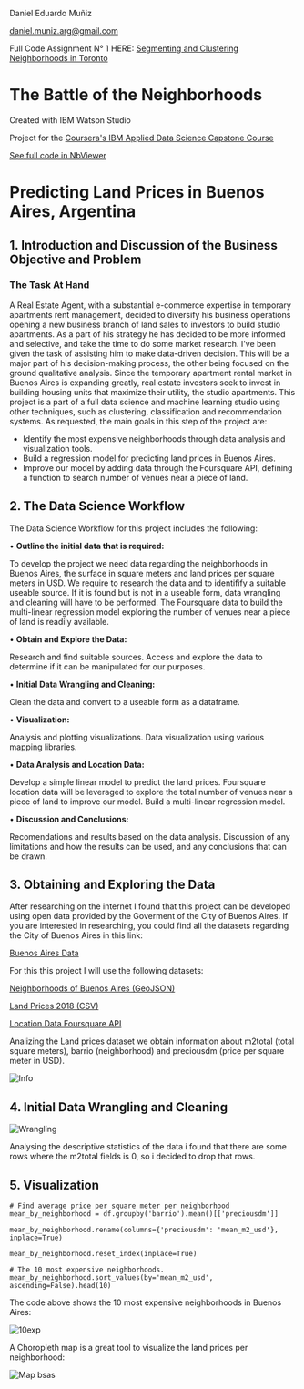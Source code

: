 Daniel Eduardo Muñiz

daniel.muniz.arg@gmail.com

Full Code Assignment N° 1 HERE: <a href="https://github.com/danielemarg/Coursera_Capstone/blob/master/Segmenting%20and%20Clustering%20Neighborhoods%20in%20Toronto.ipynb">Segmenting and Clustering Neighborhoods in Toronto</a>

# **The Battle of the Neighborhoods**
Created with IBM Watson Studio

Project for the <a href="https://www.coursera.org/professional-certificates/ibm-data-science">Coursera's IBM Applied Data Science Capstone Course</a>

<a href="https://nbviewer.jupyter.org/github/danielemarg/Coursera_Capstone/blob/master/Predicting%20land%20prices%20in%20BsAs%2C%20Argentina.ipynb">See full code in NbViewer</a>

# Predicting Land Prices in Buenos Aires, Argentina

## 1. Introduction and Discussion of the Business Objective and Problem

### The Task At Hand
A Real Estate Agent, with a substantial e-commerce expertise in temporary apartments rent management, decided to diversify his business operations opening a new business branch of land sales to investors to build studio apartments. As a part of his strategy he has decided to be more informed and selective, and take the time to do some market research.
I've been given the task of assisting him to make data-driven decision. This will be a major part of his decision-making process, the other being focused on the ground qualitative analysis.
Since the temporary apartment rental market in Buenos Aires is expanding greatly, real estate investors seek to invest in building housing units that maximize their utility, the studio apartments. 
This project is a part of a full data science and machine learning studio using other techniques, such as clustering, classification and recommendation systems. 
As requested, the main goals in this step of the project are: 
-	Identify the most expensive neighborhoods through data analysis and visualization tools.
-	Build a regression model for predicting land prices in Buenos Aires.
-	Improve our model by adding data through the Foursquare API, defining a function to search number of venues near a piece of land. 

## 2. The Data Science Workflow

The Data Science Workflow for this project includes the following:

•	**Outline the initial data that is required:**

To develop the project we need data regarding the neighborhoods in Buenos Aires, the surface in square meters and land prices per square meters in USD. We require to research the data and to identifify a suitable useable source. If it is found but is not in a useable form, data wrangling and cleaning will have to be performed.
The  Foursquare data to build the multi-linear regression model exploring the number of venues near a piece of land is readily available. 

•	**Obtain and Explore the Data:**

Research and find suitable sources.
Access and explore the data to determine if it can be manipulated for our purposes.

•	**Initial Data Wrangling and Cleaning:**

Clean the data and convert to a useable form as a dataframe.

•	**Visualization:**

Analysis and plotting visualizations.
Data visualization using various mapping libraries.

•	**Data Analysis and Location Data:**

Develop a simple linear model to predict the land prices.
Foursquare location data will be leveraged to explore the total number of venues near a piece of land to improve our model. Build a multi-linear regression model.

•	**Discussion and Conclusions:**

Recomendations and results based on the data analysis.
Discussion of any limitations and how the results can be used, and any conclusions that can be drawn.

## 3. Obtaining and Exploring the Data

After researching on the internet I found that this project can be developed using open data provided by the Goverment of the City of Buenos Aires. 
If you are interested in researching, you could find all the datasets regarding the City of Buenos Aires in this link:

<a href="https://data.buenosaires.gob.ar/dataset">Buenos Aires Data</a>

For this this project I will use the following datasets:

<a href="https://data.buenosaires.gob.ar/dataset/barrios">Neighborhoods of Buenos Aires (GeoJSON)</a>

<a href="http://cdn.buenosaires.gob.ar/datosabiertos/datasets/terrenos-valor-de-oferta/precio-de-terrenos-2018.csv">Land Prices 2018 (CSV)</a>

<a href="https://developer.foursquare.com/docs/">Location Data Foursquare API</a>

Analizing the Land prices dataset we obtain information about m2total (total square meters), barrio (neighborhood) and preciousdm (price per square meter in USD).

![Info](https://user-images.githubusercontent.com/66264525/84897946-d38eb600-b07c-11ea-8279-ae3bdf77ae63.jpg)

## 4. Initial Data Wrangling and Cleaning

![Wrangling](https://user-images.githubusercontent.com/66264525/84898341-79422500-b07d-11ea-9fc5-cf979d5ecf84.png)

Analysing the descriptive statistics of the data i found that there are some rows where the m2total fields is 0, so i decided to drop that rows. 

## 5. Visualization

```
# Find average price per square meter per neighborhood
mean_by_neighborhood = df.groupby('barrio').mean()[['preciousdm']]

mean_by_neighborhood.rename(columns={'preciousdm': 'mean_m2_usd'}, inplace=True)

mean_by_neighborhood.reset_index(inplace=True)

# The 10 most expensive neighborhoods.
mean_by_neighborhood.sort_values(by='mean_m2_usd', ascending=False).head(10)
```
The code above shows the 10 most expensive neighborhoods in Buenos Aires:

![10exp](https://user-images.githubusercontent.com/66264525/84899411-02a62700-b07f-11ea-8881-1d51bdd5de95.png)

A Choropleth map is a great tool to visualize the land prices per neighborhood:

![Map bsas](https://user-images.githubusercontent.com/66264525/84899910-b14a6780-b07f-11ea-8b8f-5a33adc89852.jpg)



